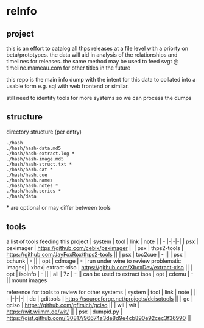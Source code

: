 # relnfo

## project
this is an effort to catalog all thps releases at a file level with a priorty on beta/prototypes. the data will aid in analysis of the relationships and timelines for releases. the same method may be used to feed svgt @ timeline.mameau.com for other titles in the future

this repo is the main info dump with the intent for this data to collated into a usable form e.g. sql with web frontend or similar.

still need to identify tools for more systems so we can process the dumps

## structure
directory structure (per entry)

```
./hash
./hash/hash-data.md5
./hash/hash-extract.log *
./hash/hash-image.md5
./hash/hash-struct.txt *
./hash/hash.cat *
./hash/hash.cue
./hash/hash.names
./hash/hash.notes *
./hash/hash.series *
./hash/data
```
\* are optional or may differ between tools


## tools
a list of tools feeding this project
| system | tool | link | note |
| - |-|-|-|
| psx | psximager    | https://github.com/cebix/psximager         ||
| psx | thps2-tools  | https://github.com/JayFoxRox/thps2-tools   ||
| psx | toc2cue      | -                                          ||
| psx | bchunk       | -                                          ||
| opt | cdmage       | -                                          | run under wine to review problematic images|
| xbox| extract-xiso | https://github.com/XboxDev/extract-xiso ||
| opt | isoinfo      | -                                          ||
| all | 7z           | -                                          || can be used to extract isos
| opt | cdemu        | -                                          || mount images


reference for tools to review for other systems
| system | tool | link | note |
| - |-|-|-|
| dc  | gditools     | https://sourceforge.net/projects/dcisotools ||
| gc  | gciso        | https://github.com/pfirsich/gciso ||
| wii | wit          | https://wit.wiimm.de/wit/ ||
| psx | dumpid.py    | https://gist.github.com/i30817/96674a3de8d9e4cb890e92cec3f36990 ||
